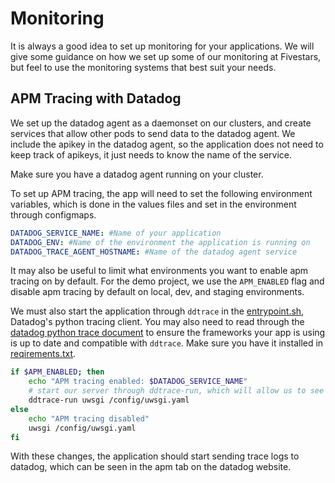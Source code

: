 # Monitoring
It is always a good idea to set up monitoring for your applications. We will give some guidance on how we set up some of our monitoring at Fivestars, but feel to use the monitoring systems that best suit your needs.

## APM Tracing with Datadog
We set up the datadog agent as a daemonset on our clusters, and create services that allow other pods to send data to the datadog agent. We include the apikey in the datadog agent, so the application does not need to keep track of apikeys, it just needs to know the name of the service.

Make sure you have a datadog agent running on your cluster.

To set up APM tracing, the app will need to set the following environment variables, which is done in the values files and set in the environment through configmaps. 

```yaml
DATADOG_SERVICE_NAME: #Name of your application
DATADOG_ENV: #Name of the environment the application is running on
DATADOG_TRACE_AGENT_HOSTNAME: #Name of the datadog agent service
```
It may also be useful to limit what environments you want to enable apm tracing on by default. For the demo project, we use the `APM_ENABLED` flag and disable apm tracing by default on local, dev, and staging environments. 

We must also start the application through `ddtrace` in the [entrypoint.sh](../app/entrypoint.sh), Datadog's python tracing client. You may also need to read through the [datadog python trace document](http://pypi.datadoghq.com/trace/docs/) to ensure the frameworks your app is using is up to date and compatible with `ddtrace`. Make sure you have it installed in [reqirements.txt](../app/requirements.txt). 

```bash
if $APM_ENABLED; then
    echo "APM tracing enabled: $DATADOG_SERVICE_NAME"
    # start our server through ddtrace-run, which will allow us to see apm tracing in datadog
    ddtrace-run uwsgi /config/uwsgi.yaml
else
    echo "APM tracing disabled"
    uwsgi /config/uwsgi.yaml
fi
```

With these changes, the application should start sending trace logs to datadog, which can be seen in the apm tab on the datadog website.
